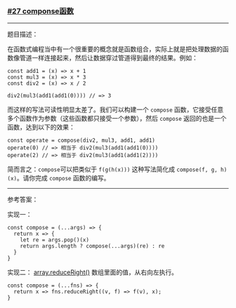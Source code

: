 ### [#27 componse函数](http://scriptoj.mangojuice.top/problems/27)

----
题目描述：

在函数式编程当中有一个很重要的概念就是函数组合，实际上就是把处理数据的函数像管道一样连接起来，然后让数据穿过管道得到最终的结果。例如：

```
const add1 = (x) => x + 1
const mul3 = (x) => x * 3
const div2 = (x) => x / 2

div2(mul3(add1(add1(0)))) // => 3
```

而这样的写法可读性明显太差了。我们可以构建一个 `compose` 函数，它接受任意多个函数作为参数（这些函数都只接受一个参数），然后 `compose` 返回的也是一个函数，达到以下的效果：

```
const operate = compose(div2, mul3, add1, add1)
operate(0) // => 相当于 div2(mul3(add1(add1(0))))
operate(2) // => 相当于 div2(mul3(add1(add1(2))))
```

简而言之：`compose`可以把类似于 `f(g(h(x)))` 这种写法简化成 `compose(f, g, h)(x)`。请你完成 `compose` 函数的编写。

----
参考答案：

实现一：
```
const compose = (...args) => {
  return x => {
    let re = args.pop()(x)
    return args.length ? compose(...args)(re) : re
  }
}
```

实现二：
[array.reduceRight()](https://developer.mozilla.org/en-US/docs/Web/JavaScript/Reference/Global_Objects/Array/ReduceRight)
数组里面的值，从右向左执行。
```
const compose = (...fns) => {
  return x => fns.reduceRight((v, f) => f(v), x);
}
```


